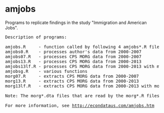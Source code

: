 # amjobs
Programs to replicate findings in the study "Immigration and American Jobs".
<pre>
Description of programs:

amjobs.R     - function called by following 4 amjobs*.R files
amjobs0.R    - processes author's data from 2000-2007
amjobs07.R   - processes CPS MORG data from 2000-2007
amjobs13.R   - processes CPS MORG data from 2000-2013
amjobs13lf.R - processes CPS MORG data from 2000-2013 with modified native_emprate
amjobsg.R    - various functions
morg07.R     - extracts CPS MORG data from 2000-2007
morg13.R     - extracts CPS MORG data from 2000-2013
morg13lf.R   - extracts CPS MORG data from 2000-2013 with modified native_emprate

Note: The morg*.dta files that are read by the morg*.R files can be found at <A HREF="http://nber.org/morg/annual/">http://nber.org/morg/annual/</A>

For more information, see <A HREF="http://econdataus.com/amjobs.htm">http://econdataus.com/amjobs.htm</A> 
</pre>